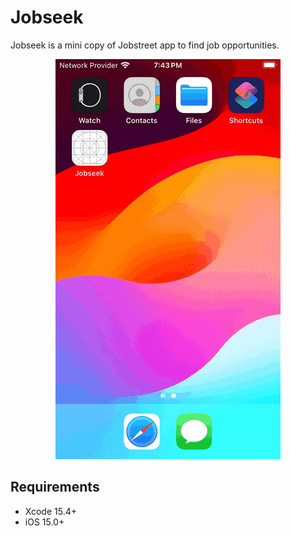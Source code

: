 # Jobseek
Jobseek is a mini copy of Jobstreet app to find job opportunities.

<p align="center"><img src="preview.gif" /></p>

## Requirements
- Xcode 15.4+
- iOS 15.0+
